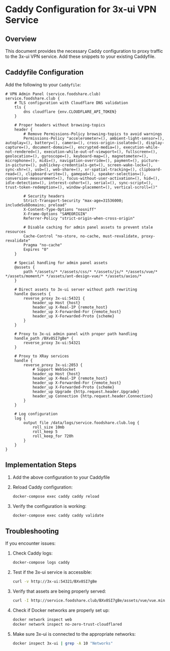 # Caddy Configuration for 3x-ui VPN Service

## Overview

This document provides the necessary Caddy configuration to proxy traffic to the 3x-ui VPN service. Add these snippets to your existing Caddyfile.

## Caddyfile Configuration

Add the following to your `Caddyfile`:

```caddyfile
# VPN Admin Panel (service.foodshare.club)
service.foodshare.club {
    # TLS configuration with Cloudflare DNS validation
    tls {
        dns cloudflare {env.CLOUDFLARE_API_TOKEN}
    }

    # Proper headers without browsing-topics
    header {
        # Remove Permissions-Policy browsing-topics to avoid warnings
        Permissions-Policy "accelerometer=(), ambient-light-sensor=(), autoplay=(), battery=(), camera=(), cross-origin-isolated=(), display-capture=(), document-domain=(), encrypted-media=(), execution-while-not-rendered=(), execution-while-out-of-viewport=(), fullscreen=(), geolocation=(), gyroscope=(), keyboard-map=(), magnetometer=(), microphone=(), midi=(), navigation-override=(), payment=(), picture-in-picture=(), publickey-credentials-get=(), screen-wake-lock=(), sync-xhr=(), usb=(), web-share=(), xr-spatial-tracking=(), clipboard-read=(), clipboard-write=(), gamepad=(), speaker-selection=(), conversion-measurement=(), focus-without-user-activation=(), hid=(), idle-detection=(), interest-cohort=(), serial=(), sync-script=(), trust-token-redemption=(), window-placement=(), vertical-scroll=()"
        
        # Security headers
        Strict-Transport-Security "max-age=31536000; includeSubDomains; preload"
        X-Content-Type-Options "nosniff"
        X-Frame-Options "SAMEORIGIN"
        Referrer-Policy "strict-origin-when-cross-origin"
        
        # Disable caching for admin panel assets to prevent stale resources
        Cache-Control "no-store, no-cache, must-revalidate, proxy-revalidate"
        Pragma "no-cache"
        Expires "0"
    }

    # Special handling for admin panel assets
    @assets {
        path */assets/* */assets/css/* */assets/js/* */assets/vue/* */assets/moment/* */assets/ant-design-vue/* */assets/axios/*
    }

    # Direct assets to 3x-ui server without path rewriting
    handle @assets {
        reverse_proxy 3x-ui:54321 {
            header_up Host {host}
            header_up X-Real-IP {remote_host}
            header_up X-Forwarded-For {remote_host}
            header_up X-Forwarded-Proto {scheme}
        }
    }

    # Proxy to 3x-ui admin panel with proper path handling
    handle_path /BXv8SI7gBe* {
        reverse_proxy 3x-ui:54321
    }

    # Proxy to XRay services
    handle {
        reverse_proxy 3x-ui:2053 {
            # Support WebSocket
            header_up Host {host}
            header_up X-Real-IP {remote_host}
            header_up X-Forwarded-For {remote_host}
            header_up X-Forwarded-Proto {scheme}
            header_up Upgrade {http.request.header.Upgrade}
            header_up Connection {http.request.header.Connection}
        }
    }

    # Log configuration
    log {
        output file /data/logs/service.foodshare.club.log {
            roll_size 10mb
            roll_keep 5
            roll_keep_for 720h
        }
    }
}
```

## Implementation Steps

1. Add the above configuration to your Caddyfile
2. Reload Caddy configuration:
   ```bash
   docker-compose exec caddy caddy reload
   ```

3. Verify the configuration is working:
   ```bash
   docker-compose exec caddy caddy validate
   ```

## Troubleshooting

If you encounter issues:

1. Check Caddy logs:
   ```bash
   docker-compose logs caddy
   ```

2. Test if the 3x-ui service is accessible:
   ```bash
   curl -v http://3x-ui:54321/BXv8SI7gBe
   ```

3. Verify that assets are being properly served:
   ```bash
   curl -I http://service.foodshare.club/BXv8SI7gBe/assets/vue/vue.min.js
   ```

4. Check if Docker networks are properly set up:
   ```bash
   docker network inspect web
   docker network inspect no-zero-trust-cloudflared
   ```

5. Make sure 3x-ui is connected to the appropriate networks:
   ```bash
   docker inspect 3x-ui | grep -A 10 "Networks"
   ``` 